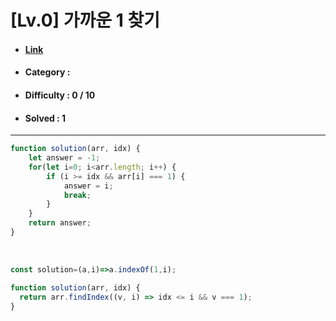 # [Lv.0] 가까운 1 찾기 
* #### [Link](https://school.programmers.co.kr/learn/courses/30/lessons/181898)
* #### Category : 
* #### Difficulty : 0 / 10  
* #### Solved : 1

<hr />

```js
function solution(arr, idx) {
    let answer = -1;
    for(let i=0; i<arr.length; i++) {
        if (i >= idx && arr[i] === 1) {
            answer = i;
            break;
        }
    }
    return answer;
}
```

<br />

```js
const solution=(a,i)=>a.indexOf(1,i);
```
```js
function solution(arr, idx) {
  return arr.findIndex((v, i) => idx <= i && v === 1);
}
```